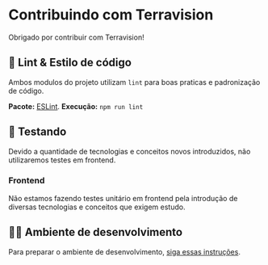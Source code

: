# Contribuindo com Terravision

Obrigado por contribuir com Terravision!

## 💅 Lint & Estilo de código

Ambos modulos do projeto utilizam `lint` para boas praticas e padronização de código.

**Pacote:** [ESLint](https://eslint.org/).
**Execução:** `npm run lint`

## 🧪 Testando

Devido a quantidade de tecnologias e conceitos novos introduzidos, não utilizaremos testes em frontend.

### Frontend

Não estamos fazendo testes unitário em frontend pela introdução de diversas tecnologias e conceitos que exigem estudo.


## 👨‍💻 Ambiente de desenvolvimento

Para preparar o ambiente de desenvolvimento, [siga essas instruções](https://github.com/MarcyLeite/fatec-api-4/blob/main/.github/CONTRIBUING.md#-development-environment).

